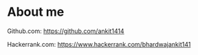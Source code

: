 
# About me

Github.com: https://github.com/ankit1414

Hackerrank.com: https://www.hackerrank.com/bhardwajankit141


